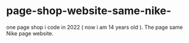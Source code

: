 # page-shop-website-same-nike-
one page shop i code in 2022 ( now i am 14 years old ). The page same Nike page website. 
